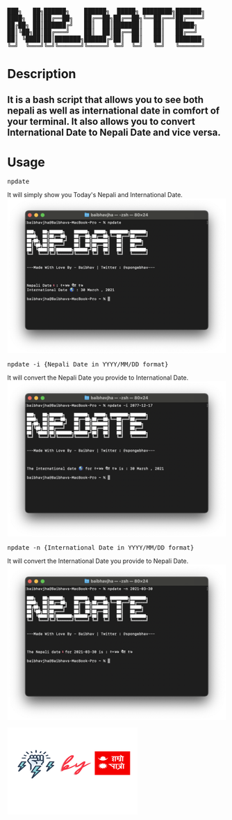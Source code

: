 <pre>
███╗   ██╗██████╗    ██████╗  █████╗ ████████╗███████╗
████╗  ██║██╔══██╗   ██╔══██╗██╔══██╗╚══██╔══╝██╔════╝
██╔██╗ ██║██████╔╝   ██║  ██║███████║   ██║   █████╗ 
██║╚██╗██║██╔═══╝    ██║  ██║██╔══██║   ██║   ██╔══╝  
██║ ╚████║██║███████╗██████╔╝██║  ██║   ██║   ███████╗
╚═╝  ╚═══╝╚═╝╚══════╝╚═════╝ ╚═╝  ╚═╝   ╚═╝   ╚══════╝
</pre>
# Description
## It is a bash script that allows you to see both nepali as well as international date in comfort of your terminal. It also allows you to convert International Date to Nepali Date and vice versa.

# Usage

<pre>npdate</pre>
It will simply show you Today's Nepali and International Date.
<img src="images/npdatenormal.png">
<pre>npdate -i {Nepali Date in YYYY/MM/DD format}</pre>
It will convert the Nepali Date you provide to International Date.
<img src="images/npdateneptoend.png">
<pre>npdate -n {International Date in YYYY/MM/DD format}</pre>
It will convert the International Date you provide to Nepali Date.
<img src="images/npdateengtonep.png">


<img src="images/poweredbyhamropatro.png" width=300px height=200px>
